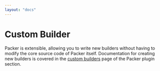 ```yaml
---
layout: "docs"
---
```


# Custom Builder

Packer is extensible, allowing you to write new builders without having to
modify the core source code of Packer itself. Documentation for creating
new builders is covered in the [custom builders](/docs/extend/builder.html)
page of the Packer plugin section.
